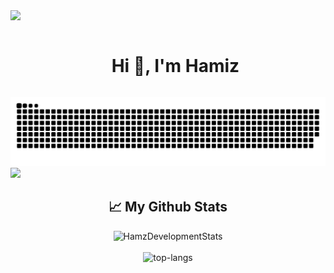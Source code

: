 
<!--horizontal divider(gradiant)-->
<img src="https://user-images.githubusercontent.com/73097560/115834477-dbab4500-a447-11eb-908a-139a6edaec5c.gif">

<!--h1 without bottom border-->
<div id="user-content-toc">
  <ul align="center">
    <summary><h1 style="display: inline-block">Hi 👋, I'm Hamiz</h1></summary>
  </ul>
</div>


<!--- snake -->
<div align="center">
  <img  src="https://github.com/1999AZZAR/1999AZZAR/blob/main/resources/img/grid-snake.svg"
       alt="snake" /></a>
</div>

<img src="https://user-images.githubusercontent.com/73097560/115834477-dbab4500-a447-11eb-908a-139a6edaec5c.gif">

<h2 align="center">
  📈 My Github Stats
</h2>   
<p align="center">
  <img src="https://github-readme-stats.vercel.app/api?username=HamzDevelopment&theme=dark&show_icons=true" alt="HamzDevelopmentStats" />  
  <br />
  <br />
  <img src="https://github-readme-stats.vercel.app/api/top-langs/?username=HamzDevelopment&layout=compact&theme=dark" alt="top-langs" />
</p>

<br>
